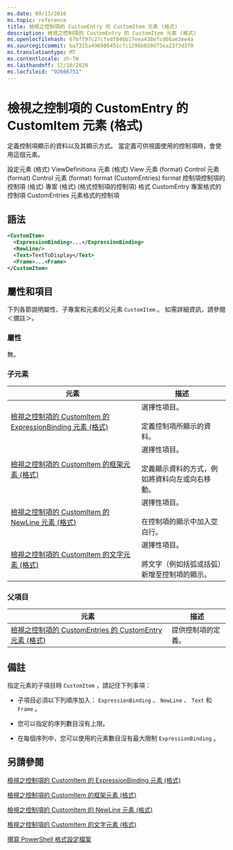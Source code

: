 ```yaml
---
ms.date: 09/13/2016
ms.topic: reference
title: 檢視之控制項的 CustomEntry 的 CustomItem 元素 (格式)
description: 檢視之控制項的 CustomEntry 的 CustomItem 元素 (格式)
ms.openlocfilehash: 67bff97c27cfedf046b17eea438efcd66ae2ee4a
ms.sourcegitcommit: ba7315a496986451cfc1296b659d73ea2373d3f0
ms.translationtype: MT
ms.contentlocale: zh-TW
ms.lasthandoff: 12/10/2020
ms.locfileid: "92666751"
---
```

# <a name="customitem-element-for-customentry-for-controls-for-view-format"></a>檢視之控制項的 CustomEntry 的 CustomItem 元素 (格式)

定義控制項顯示的資料以及其顯示方式。 當定義可供視圖使用的控制項時，會使用這個元素。

設定元素 (格式) ViewDefinitions 元素 (格式) View 元素 (format) Control 元素 (format) Control 元素 (format) format (CustomEntries) format 控制項控制項的控制項 (格式) 專案 (格式)  (格式控制項的控制項) 格式 CustomEntry 專案格式的控制項 CustomEntries 元素格式的控制項

## <a name="syntax"></a>語法

```xml
<CustomItem>
  <ExpressionBinding>...</ExpressionBinding>
  <NewLine/>
  <Text>TextToDisplay</Text>
  <Frame>...<Frame>
</CustomItem>
```

## <a name="attributes-and-elements"></a>屬性和項目

下列各節說明屬性、子專案和元素的父元素 `CustomItem` 。 如需詳細資訊，請參閱＜備註＞。

### <a name="attributes"></a>屬性

無。

### <a name="child-elements"></a>子元素

|元素|描述|
|-------------|-----------------|
|[檢視之控制項的 CustomItem 的 ExpressionBinding 元素 (格式)](./expressionbinding-element-for-customitem-for-controls-for-view-format.md)|選擇性項目。<br /><br /> 定義控制項所顯示的資料。|
|[檢視之控制項的 CustomItem 的框架元素 (格式)](./frame-element-for-customitem-for-controls-for-view-format.md)|選擇性項目。<br /><br /> 定義顯示資料的方式，例如將資料向左或向右移動。|
|[檢視之控制項的 CustomItem 的 NewLine 元素 (格式)](./newline-element-for-customitem-for-controls-for-view-format.md)|選擇性項目。<br /><br /> 在控制項的顯示中加入空白行。|
|[檢視之控制項的 CustomItem 的文字元素 (格式)](./text-element-for-customitem-for-controls-for-view-format.md)|選擇性項目。<br /><br /> 將文字（例如括弧或括弧）新增至控制項的顯示。|

### <a name="parent-elements"></a>父項目

|元素|描述|
|-------------|-----------------|
|[檢視之控制項的 CustomEntries 的 CustomEntry 元素 (格式)](./customentry-element-for-customentries-for-controls-for-view-format.md)|提供控制項的定義。|

## <a name="remarks"></a>備註

指定元素的子項目時 `CustomItem` ，請記住下列事項：

- 子項目必須以下列順序加入： `ExpressionBinding` 、 `NewLine` 、 `Text` 和 `Frame` 。

- 您可以指定的序列數目沒有上限。

- 在每個序列中，您可以使用的元素數目沒有最大限制 `ExpressionBinding` 。

## <a name="see-also"></a>另請參閱

[檢視之控制項的 CustomItem 的 ExpressionBinding 元素 (格式)](./expressionbinding-element-for-customitem-for-controls-for-view-format.md)

[檢視之控制項的 CustomItem 的框架元素 (格式)](./frame-element-for-customitem-for-controls-for-view-format.md)

[檢視之控制項的 CustomItem 的 NewLine 元素 (格式)](./newline-element-for-customitem-for-controls-for-view-format.md)

[檢視之控制項的 CustomItem 的文字元素 (格式)](./text-element-for-customitem-for-controls-for-view-format.md)

[撰寫 PowerShell 格式設定檔案](./writing-a-powershell-formatting-file.md)
